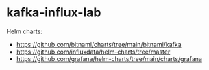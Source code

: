 # kafka-influx-lab
Helm charts:
* https://github.com/bitnami/charts/tree/main/bitnami/kafka
* https://github.com/influxdata/helm-charts/tree/master
* https://github.com/grafana/helm-charts/tree/main/charts/grafana

